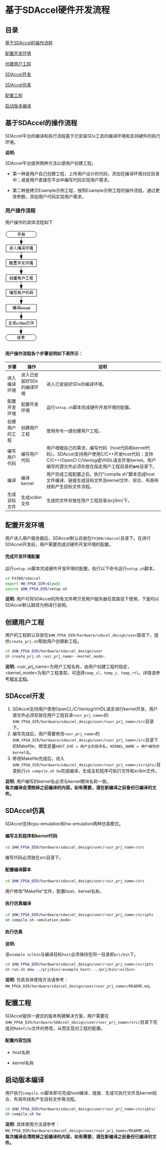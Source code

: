 基于SDAccel硬件开发流程
=======================


目录
-------------------------

[基于SDAccel的操作流程](#sec-1)

[配置开发环境](#sec-2)

[创建用户工程](#sec-3)

[SDAccel开发](#sec-4)

[SDAccel仿真](#sec-5)

[配置工程](#sec-6)

[启动版本编译](#sec-7)

<a id="sec-1" name="sec-1"></a>

基于SDAccel的操作流程
-------------------------

SDAccel平台的编译和执行流程基于已安装SDx工具的编译环境和支持硬件的执行环境。

**说明:**

SDAccel平台提供两种方法以便用户创建工程。

-   第一种是用户自己创建工程，上传用户设计的代码，添加在编译环境对应目录中；或是用户直接在平台中编写代码实现用户需求。

-   第二种是拷贝Example示例工程，按照Example示例工程的操作流程，通过更改参数，添加用户代码实现用户需求。 


### 用户操作流程

用户操作的具体流程如下

![](media/hdk_st_cn.jpg)

#### 用户操作流程各个步骤说明如下表所示：

| 步骤      | 操作             | 说明                                       |
| ------- | -------------- | ---------------------------------------- |
| 进入编译环境  | 进入已安装好SDx的编译环境 | 进入已安装好SDx的编译环境。                          |
| 配置开发环境  | 配置开发环境         | 运行`setup.sh`脚本完成硬件开发环境的配置。               |
| 创建用户的工程 | 创建用户工程         | 使用命令一键创建用户工程。                            |
| 编写用户代码  | 编写用户代码         | 用户根据自己的需求，编写代码（host代码和kernel代码）。SDAccel支持用户使用C/C++开发host代码；支持C/C++/OpenCl C/Verilog或VHDL语言开发kernel。用户编写的源文件必须存放在指定用户工程目录的**src**目录下。 |
| 编译      | 编译kernel       | 用户完成工程配置之后，执行“compile.sh”脚本完成host文件编译、链接生成目标文件及kernel文件、综合、布局布线和产生目标文件流程。 |
| 生成目标文件  | 生成xclbin文件     | 生成的文件存放在用户工程目录/prj/bin/下。                |

<a id="sec-2" name="sec-2"></a>
配置开发环境
------------

用户进入用户服务器后，SDAccel默认存放在`FX300/sdaccel`目录下。在进行SDAccel开发前，用户需要完成对硬件开发环境的配置。

#### 完成开发环境配置

运行`setup.sh`脚本完成硬件开发环境的配置，执行以下命令运行`setup.sh`脚本。

```bash
cd FX300/sdaccel
export HW_FPGA_DIR=$(pwd)  
source $HW_FPGA_DIR/setup.sh
```

**说明:**
用户可将SDAccel的所有文件拷贝至用户服务器任意路径下使用，下面均以SDAccel默认路径为例进行说明。

<a id="sec-3" name="sec-3"></a>
创建用户工程
------------

用户的工程默认存放在`$HW_FPGA_DIR/hardware/sdacel_design/user`路径下，提供`create_prj.sh`帮助用户创建新工程。

```bash
cd $HW_FPGA_DIR/hardware/sdaccel_design/user 
sh create_prj.sh <usr_prj_name> <kernel_mode>
```

**说明:**
<usr_prj_name>为用户工程名称，由用户创建工程时指定，<kernel_mode>为用户工程类型，可选择`temp_cl，temp_c，temp_rtl`。详情请参考[相关文档](../hardware/sdaccel_design/user/README_CN.md)。

<a id="sec-4" name="sec-4"></a>
SDAccel开发
-----------
1. SDAccel支持用户使用OpenCL/C/Verilog/VHDL语言进行kernel开发，用户源文件必须存放在用户工程目录`<usr_prj_name>`的`$HW_FPGA_DIR/hardware/sdaccel_design/user/<usr_prj_name>/src`目录下。
2. 编写完成后，用户需要修改`<usr_prj_name>`的`$HW_FPGA_DIR/hardware/sdaccel_design/user/<usr_prj_name>/src`目录下的Makefile，修改变量`HOST_EXE = 用户主机程序名`，`KERNEL_NAME = 用户编写的kernel名`。
3. 修改Makefile完成后，进入`$HW_FPGA_DIR/hardware/sdaccel_design/user/<usr_prj_name>/scripts/`目录执行`sh compile.sh hw`完成编译，生成主机程序可执行文件和xclbin文件。

**说明:**
用户编写的kernel名必须与kernel模块名称一致。  
**每次编译会清除掉之前编译的内容，如有需要，请在新编译之前备份已编译的文件。**

<a id="sec-5" name="sec-5"></a>
SDAccel仿真
-----------

SDAccel支持cpu-emulation和hw-emulation两种仿真模式。

#### 编写主机程序和kernel代码

```bash
cd $HW_FPGA_DIR/hardware/sdaccel_design/user/<usr_prj_name>/src
```

编写代码必须放在src目录下。

#### 配置编译脚本

```bash
cd $HW_FPGA_DIR/hardware/sdaccel_design/user/<usr_prj_name>/src
```

用户修改“Makefile”文件，配置host、kernel名称。

#### 执行仿真编译

```bash
cd $HW_FPGA_DIR/hardware/sdaccel_design/user/<usr_prj_name>/scripts 
sh compile.sh <emulation_mode>
```

#### 执行仿真

**说明:**

该`example xclbin`与编译目标`host`必须保持在同一目录即`pri/bin`下。

```bash
cd $HW_FPGA_DIR/hardware/sdaccel_design/user/<usr_prj_name>/scripts  
sh run.sh emu ../prj/bin/<example_host> ../prj/bin/<xclbin>
```

**说明:**
仿真具体使用方法请参考：`HW_FPGA_DIR/hardware/sdaccel_design/user/<usr_prj_name>/README.md`。

<a id="sec-6" name="sec-6"></a>
配置工程
--------

SDAccel提供一键式的版本构建解决方案，用户需要在`$HW_FPGA_DIR/hardware/SDAccel_design/user/<usr_prj_name>/src/`目录下完成对`Makefile`文件的修改，从而实现对工程的配置。

#### 配置内容包括

-   host名称

-   kernel名称

<a id="sec-7" name="sec-7"></a>
启动版本编译
------------

用户执行`compile.sh`脚本即可完成host编译、链接、生成可执行文件及kernel综合、布局布线和产生目标文件等流程。

```bash
cd $HW_FPGA_DIR/hardware/sdaccel_design/user/<usr_prj_name>/scripts/  
sh compile.sh hw
```

**说明:**
具体使用方法请参考：`HW_FPGA_DIR/hardware/sdaccel_design/user/<usr_prj_name>/README.md`。  
**每次编译会清除掉之前编译的内容，如有需要，请在新编译之前备份已编译的文件。**
